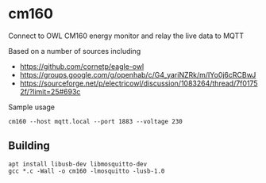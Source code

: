 # cm160
Connect to OWL CM160 energy monitor and relay the live data to MQTT

Based on a number of sources including

* https://github.com/cornetp/eagle-owl
* https://groups.google.com/g/openhab/c/G4_yariNZRk/m/IYo0j6cRCBwJ
* https://sourceforge.net/p/electricowl/discussion/1083264/thread/7f01752f/?limit=25#693c


Sample usage
```
cm160 --host mqtt.local --port 1883 --voltage 230
```

## Building

```
apt install libusb-dev libmosquitto-dev
gcc *.c -Wall -o cm160 -lmosquitto -lusb-1.0
```
